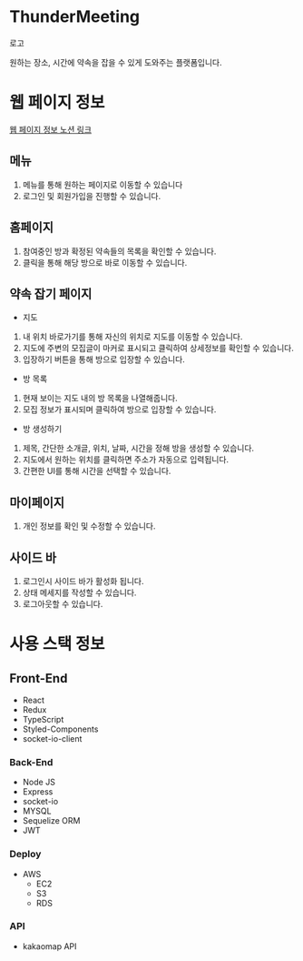 # ThunderMeeting

로고

원하는 장소, 시간에 약속을 잡을 수 있게 도와주는 플랫폼입니다.

# 웹 페이지 정보
[웹 페이지 정보 노션 링크](https://pinnate-tortoise-471.notion.site/62ec759d569c4cffae77aaa98ef24464)

## 메뉴
1. 메뉴를 통해 원하는 페이지로 이동할 수 있습니다
2. 로그인 및 회원가입을 진행할 수 있습니다.

## 홈페이지
1. 참여중인 방과 확정된 약속들의 목록을 확인할 수 있습니다.
2. 클릭을 통해 해당 방으로 바로 이동할 수 있습니다.

## 약속 잡기 페이지
- 지도
1. 내 위치 바로가기를 통해 자신의 위치로 지도를 이동할 수 있습니다.
2. 지도에 주변의 모집글이 마커로 표시되고 클릭하여 상세정보를 확인할 수 있습니다.
3. 입장하기 버튼을 통해 방으로 입장할 수 있습니다.

- 방 목록
1. 현재 보이는 지도 내의 방 목록을 나열해줍니다.
2. 모집 정보가 표시되며 클릭하여 방으로 입장할 수 있습니다.

- 방 생성하기
1. 제목, 간단한 소개글, 위치, 날짜, 시간을 정해 방을 생성할 수 있습니다.
2. 지도에서 원하는 위치를 클릭하면 주소가 자동으로 입력됩니다.
3. 간편한 UI를 통해 시간을 선택할 수 있습니다.

## 마이페이지
1. 개인 정보를 확인 및 수정할 수 있습니다.

## 사이드 바 
1. 로그인시 사이드 바가 활성화 됩니다.
2. 상태 메세지를 작성할 수 있습니다.
3. 로그아웃할 수 있습니다.


# 사용 스택 정보
## Front-End
- React
- Redux
- TypeScript
- Styled-Components
- socket-io-client

### Back-End
- Node JS
- Express
- socket-io
- MYSQL
- Sequelize ORM
- JWT

### Deploy
- AWS
  - EC2
  - S3
  - RDS

### API
- kakaomap API

